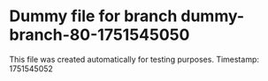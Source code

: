 # Dummy file for branch dummy-branch-80-1751545050

This file was created automatically for testing purposes.
Timestamp: 1751545052